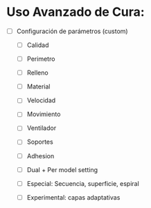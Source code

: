 # Uso Avanzado de Cura:
- [ ] Configuración de parámetros (custom)
  - [ ] Calidad
  - [ ] Perimetro
  - [ ] Relleno
  - [ ] Material
  - [ ] Velocidad
  - [ ] Movimiento
  - [ ] Ventilador
  - [ ] Soportes
  - [ ] Adhesion
  - [ ] Dual + Per model setting
  - [ ] Especial: Secuencia, superficie, espiral
  - [ ] Experimental: capas adaptativas
  
